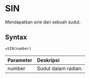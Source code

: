 # SIN

Mendapatkan sine dari sebuah sudut.

## Syntax

```text
=SIN(number)
```

| Parameter | Deskripsi |
| :--- | :--- |
| number | Sudut dalam radian. |

